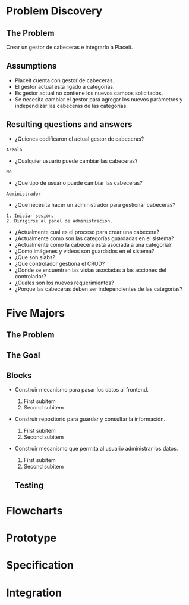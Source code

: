 # Problem Discovery
## The Problem
Crear un gestor de cabeceras e integrarlo a Placeit.

## Assumptions
* Placeit cuenta con gestor de cabeceras.
* El gestor actual esta ligado a categorías.
* Es gestor actual no contiene los nuevos campos solicitados.
* Se necesita cambiar el gestor para agregar los nuevos parámetros y independizar las cabeceras de las categorías.

## Resulting questions and answers
* ¿Quienes codificaron el actual gestor de cabeceras?
```
Arzola
```
* ¿Cualquier usuario puede cambiar las cabeceras?
```
No
```
* ¿Que tipo de usuario puede cambiar las cabeceras?
```
Administrador
```
* ¿Que necesita hacer un administrador para gestionar cabeceras?
```
1. Iniciar sesión.
2. Dirigirse al panel de administración.
```
* ¿Actualmente cual es el proceso para crear una cabecera?
* ¿Actualmente como son las categorías guardadas en el sistema?
* ¿Actualmente como la cabecera está asociada a una categoría?
* ¿Como imágenes y videos son guardados en el sistema?
* ¿Que son slabs?
* ¿Que controlador gestiona el CRUD?
* ¿Donde se encuentran las vistas asociadas a las acciones del controlador?
* ¿Cuales son los nuevos requerimientos?
* ¿Porque las cabeceras deben ser independientes de las categorías?

# Five Majors
## The Problem

## The Goal

## Blocks

* Construir mecanismo para pasar los datos al frontend.
  1. First subitem 
  2. Second subitem
* Construir repositorio para guardar y consultar la información.
  1. First subitem 
  2. Second subitem
* Construir mecanismo que permita al usuario administrar los datos.
  1. First subitem 
  2. Second subitem

  ## Testing

# Flowcharts

# Prototype

# Specification

# Integration